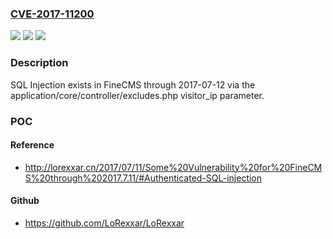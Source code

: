 ### [CVE-2017-11200](https://cve.mitre.org/cgi-bin/cvename.cgi?name=CVE-2017-11200)
![](https://img.shields.io/static/v1?label=Product&message=n%2Fa&color=blue)
![](https://img.shields.io/static/v1?label=Version&message=n%2Fa&color=blue)
![](https://img.shields.io/static/v1?label=Vulnerability&message=n%2Fa&color=brighgreen)

### Description

SQL Injection exists in FineCMS through 2017-07-12 via the application/core/controller/excludes.php visitor_ip parameter.

### POC

#### Reference
- http://lorexxar.cn/2017/07/11/Some%20Vulnerability%20for%20FineCMS%20through%202017.7.11/#Authenticated-SQL-injection

#### Github
- https://github.com/LoRexxar/LoRexxar


